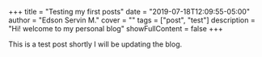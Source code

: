 +++
title = "Testing my first posts"
date = "2019-07-18T12:09:55-05:00"
author = "Edson Servin M."
cover = ""
tags = ["post", "test"]
description = "Hi! welcome to my personal blog"
showFullContent = false
+++

This is a test post shortly I will be updating the blog.
